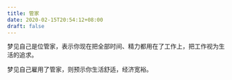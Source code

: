 ```yaml
---
title: 管家
date: 2020-02-15T20:54:12+08:00
draft: false
---
```


梦见自己是位管家，表示你现在把全部时间、精力都用在了工作上，把工作视为生活的追求。

梦见自己雇用了管家，则预示你生活舒适，经济宽裕。

